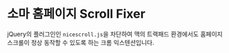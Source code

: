# 소마 홈페이지 Scroll Fixer
jQuery의 플러그인인 `nicescroll.js`을 차단하여 맥의 트랙패드 환경에서도 홈페이지 스크롤이 정상 동작할 수 있도록 하는 크롬 익스텐션입니다.